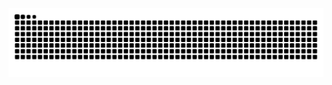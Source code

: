 <picture>
  <source media="(prefers-color-scheme: dark)" srcset="https://raw.githubusercontent.com/ImSreyas/ImSreyas/output/github-contribution-grid-snake-dark.svg#gh-dark-mode-only">
  <img src="https://raw.githubusercontent.com/ImSreyas/ImSreyas/output/github-contribution-grid-snake-dark.svg#gh-dark-mode-only" alt="GitHub contribution grid snake">
</picture>
